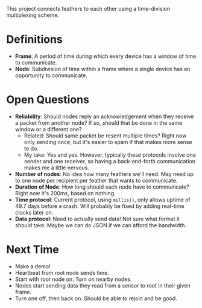 This project connects feathers to each other using a time-division multiplexing scheme.

# Definitions
* **Frame**: A period of time during which every device has a window of time to communicate.
* **Node**: Subdivision of time within a frame where a single device has an opportunity to communicate.

# Open Questions
* **Reliability**: Should nodes reply an acknowledgement when they receive a packet from another node? If so, should that be done in the same window or a different one?
    * Related: Should same packet be resent multiple times? Right now only sending once, but it's easier to spam if that makes more sense to do.
    * My take: Yes and yes. However, typically these protocols involve one sender and one receiver, so having a back-and-forth communication makes me a little nervous.
* **Number of nodes**: No idea how many feathers we'll need. May need up to one node per recipient per feather that wants to communicate.
* **Duration of Node**: How long should each node have to communicate? Right now it's 200ms, based on nothing.
* **Time protocol**: Current protocol, using `millis()`, only allows uptime of 49.7 days before a crash. Will probably be fixed by adding real-time clocks later on.
* **Data protocol**: Need to actually send data! Not sure what format it should take. Maybe we can do JSON if we can afford the bandwidth.


# Next Time
- Make a demo!
- Heartbeat from root node sends time.
- Start with root node on. Turn on nearby nodes.
- Nodes start sending data they read from a sensor to root in their given frame.
- Turn one off, then back on. Should be able to rejoin and be good.